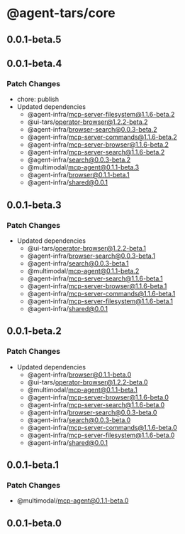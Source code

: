 # @agent-tars/core

## 0.0.1-beta.5

## 0.0.1-beta.4

### Patch Changes

- chore: publish
- Updated dependencies
  - @agent-infra/mcp-server-filesystem@1.1.6-beta.2
  - @ui-tars/operator-browser@1.2.2-beta.2
  - @agent-infra/browser-search@0.0.3-beta.2
  - @agent-infra/mcp-server-commands@1.1.6-beta.2
  - @agent-infra/mcp-server-browser@1.1.6-beta.2
  - @agent-infra/mcp-server-search@1.1.6-beta.2
  - @agent-infra/search@0.0.3-beta.2
  - @multimodal/mcp-agent@0.1.1-beta.3
  - @agent-infra/browser@0.1.1-beta.1
  - @agent-infra/shared@0.0.1

## 0.0.1-beta.3

### Patch Changes

- Updated dependencies
  - @ui-tars/operator-browser@1.2.2-beta.1
  - @agent-infra/browser-search@0.0.3-beta.1
  - @agent-infra/search@0.0.3-beta.1
  - @multimodal/mcp-agent@0.1.1-beta.2
  - @agent-infra/mcp-server-search@1.1.6-beta.1
  - @agent-infra/mcp-server-browser@1.1.6-beta.1
  - @agent-infra/mcp-server-commands@1.1.6-beta.1
  - @agent-infra/mcp-server-filesystem@1.1.6-beta.1
  - @agent-infra/shared@0.0.1

## 0.0.1-beta.2

### Patch Changes

- Updated dependencies
  - @agent-infra/browser@0.1.1-beta.0
  - @ui-tars/operator-browser@1.2.2-beta.0
  - @multimodal/mcp-agent@0.1.1-beta.1
  - @agent-infra/mcp-server-browser@1.1.6-beta.0
  - @agent-infra/mcp-server-search@1.1.6-beta.0
  - @agent-infra/browser-search@0.0.3-beta.0
  - @agent-infra/search@0.0.3-beta.0
  - @agent-infra/mcp-server-commands@1.1.6-beta.0
  - @agent-infra/mcp-server-filesystem@1.1.6-beta.0
  - @agent-infra/shared@0.0.1

## 0.0.1-beta.1

### Patch Changes

- @multimodal/mcp-agent@0.1.1-beta.0

## 0.0.1-beta.0
